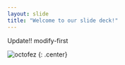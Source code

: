 ```yaml
---
layout: slide
title: "Welcome to our slide deck!"
---
```


Update!! modify-first

![octofez](https://octodex.github.com/images/octofez.png)
{: .center}
